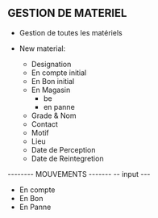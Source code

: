 ## GESTION DE MATERIEL
- Gestion de toutes les matériels

- New material:
    - Designation
    - En compte initial
    - En Bon initial
    - En Magasin
        - be
        - en panne
    - Grade & Nom
    - Contact
    - Motif
    - Lieu
    - Date de Perception
    - Date de Reintegretion

-------- MOUVEMENTS -------
-- input ---
- En compte
- En Bon
- En Panne